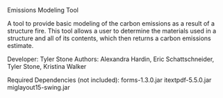 Emissions Modeling Tool

A tool to provide basic modeling of the carbon emissions as a result of a structure fire. This tool allows a user to determine the materials used in a structure and all of its contents, which then returns a carbon emissions estimate.

Developer: Tyler Stone
Authors: Alexandra Hardin, Eric Schattschneider, Tyler Stone, Kristina Walker

Required Dependencies (not included):
	forms-1.3.0.jar
	itextpdf-5.5.0.jar
	miglayout15-swing.jar